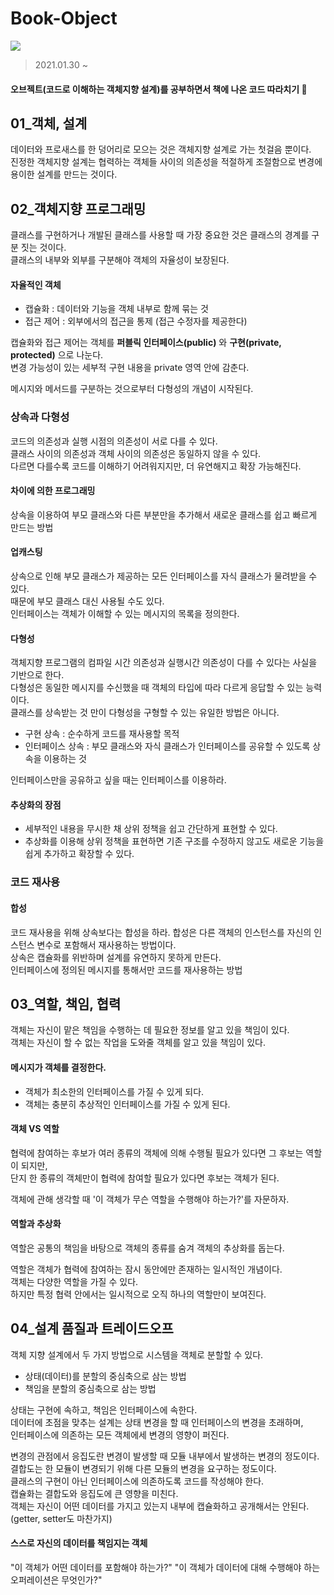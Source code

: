 # Book-Object
![](https://images.velog.io/images/new_wisdom/post/6963f7d6-76c7-44f6-b491-abd40690e08b/image.png)  

> 2021.01.30 ~  

#### 오브젝트(코드로 이해하는 객체지향 설계)를 공부하면서 책에 나온 코드 따라치기 👻

## 01_객체, 설계
데이터와 프로새스를 한 덩어리로 모으는 것은 객체지향 설계로 가는 첫걸음 뿐이다.  
진정한 객체지향 설계는 협력하는 객체들 사이의 의존성을 적절하게 조절함으로 변경에 용이한 설계를 만드는 것이다.

## 02_객체지향 프로그래밍
클래스를 구현하거나 개발된 클래스를 사용할 때 가장 중요한 것은 클래스의 경계를 구분 짓는 것이다.  
클래스의 내부와 외부를 구분해야 객체의 자율성이 보장된다.  

#### 자율적인 객체 
* 캡슐화 : 데이터와 기능을 객체 내부로 함께 묶는 것
* 접근 제어 : 외부에서의 접근을 통제 (접근 수정자를 제공한다)  

캡슐화와 접근 제어는 객체를 **퍼블릭 인터페이스(public)** 와 **구현(private, protected)** 으로 나눈다.  
변경 가능성이 있는 세부적 구현 내용을 private 영역 안에 감춘다.  

메시지와 메서드를 구분하는 것으로부터 다형성의 개념이 시작된다.  

### 상속과 다형성  
코드의 의존성과 실행 시점의 의존성이 서로 다를 수 있다.  
클래스 사이의 의존성과 객체 사이의 의존성은 동일하지 않을 수 있다.   
다르면 다를수록 코드를 이해하기 어려워지지만, 더 유연해지고 확장 가능해진다.  

#### 차이에 의한 프로그래밍
상속을 이용하여 부모 클래스와 다른 부분만을 추가해서 새로운 클래스를 쉽고 빠르게 만드는 방법

#### 업캐스팅
상속으로 인해 부모 클래스가 제공하는 모든 인터페이스를 자식 클래스가 물려받을 수 있다.  
때문에 부모 클래스 대신 사용될 수도 있다.   
인터페이스는 객체가 이해할 수 있는 메시지의 목록을 정의한다.   

#### 다형성  
객체지향 프로그램의 컴파일 시간 의존성과 실행시간 의존성이 다를 수 있다는 사실을 기반으로 한다.   
다형성은 동일한 메시지를 수신했을 때 객체의 타입에 따라 다르게 응답할 수 있는 능력이다.   
클래스를 상속받는 것 만이 다형성을 구형할 수 있는 유일한 방법은 아니다.  

* 구현 상속 : 순수하게 코드를 재사용할 목적  
* 인터페이스 상속 : 부모 클래스와 자식 클래스가 인터페이스를 공유할 수 있도록 상속을 이용하는 것   

인터페이스만을 공유하고 싶을 때는 인터페이스를 이용하라.  

#### 추상화의 장점
* 세부적인 내용을 무시한 채 상위 정책을 쉽고 간단하게 표현할 수 있다.   
* 추상화를 이용해 상위 정책을 표현하면 기존 구조를 수정하지 않고도 새로운 기능을 쉽게 추가하고 확장할 수 있다.  

### 코드 재사용  
#### 합성   
코드 재사용을 위해 상속보다는 합성을 하라.
합성은 다른 객체의 인스턴스를 자신의 인스턴스 변수로 포함해서 재사용하는 방법이다.  
상속은 캡슐화를 위반하며 설계를 유연하지 못하게 만든다.  
인터페이스에 정의된 메시지를 통해서만 코드를 재사용하는 방법  

## 03_역할, 책임, 협력
객체는 자신이 맡은 책임을 수행하는 데 필요한 정보를 알고 있을 책임이 있다.  
객체는 자신이 할 수 없는 작업을 도와줄 객체를 알고 있을 책임이 있다.  

#### 메시지가 객체를 결정한다.  
* 객체가 최소한의 인터페이스를 가질 수 있게 되다.
* 객체는 충분히 추상적인 인터페이스를 가질 수 있게 된다.  

#### 객체 VS 역할
협력에 참여하는 후보가 여러 종류의 객체에 의해 수행될 필요가 있다면 그 후보는 역할이 되지만,  
단지 한 종류의 객체만이 협력에 참여할 필요가 있다면 후보는 객체가 된다.  

객체에 관해 생각할 때 '이 객체가 무슨 역할을 수행해야 하는가?'를 자문하자.  

#### 역할과 추상화 
역할은 공통의 책임을 바탕으로 객체의 종류를 숨겨 객체의 추상화를 돕는다.  

역할은 객체가 협력에 참여하는 잠시 동안에만 존재하는 일시적인 개념이다.  
객체는 다양한 역할을 가질 수 있다.  
하지만 특정 협력 안에서는 일시적으로 오직 하나의 역할만이 보여진다.  

## 04_설계 품질과 트레이드오프
객체 지향 설계에서 두 가지 방법으로 시스템을 객체로 분할할 수 있다.
* 상태(데이터)를 분할의 중심축으로 삼는 방법 
* 책임을 분할의 중심축으로 삼는 방법

상태는 구현에 속하고, 책임은 인터페이스에 속한다.  
데이터에 초점을 맞추는 설계는 상태 변경을 할 때 인터페이스의 변경을 초래하며,   
인터페이스에 의존하는 모든 객체에세 변경의 영향이 퍼진다.

변경의 관점에서 응집도란 변경이 발생할 때 모듈 내부에서 발생하는 변경의 정도이다.  
결합도는 한 모듈이 변경되기 위해 다른 모듈의 변경을 요구하는 정도이다.  
클래스의 구현이 아닌 인터페이스에 의존하도록 코드를 작성해야 한다.  
캡슐화는 결합도와 응집도에 큰 영향을 미친다.  
객체는 자신이 어떤 데이터를 가지고 있는지 내부에 캡슐화하고 공개해서는 안된다. (getter, setter도 마찬가지)

#### 스스로 자신의 데이터를 책임지는 객체
"이 객체가 어떤 데이터를 포함해야 하는가?"
"이 객체가 데이터에 대해 수행해야 하는 오퍼레이션은 무엇인가?"


